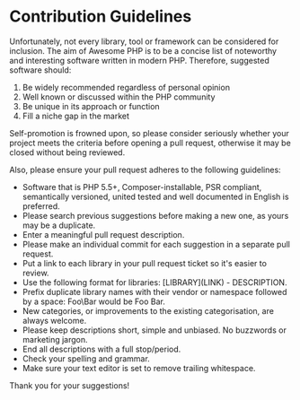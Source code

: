 # Contribution Guidelines
Unfortunately, not every library, tool or framework can be considered for inclusion. The aim of Awesome PHP is to be a concise list of noteworthy and interesting software written in modern PHP. Therefore, suggested software should: 

1. Be widely recommended regardless of personal opinion
2. Well known or discussed within the PHP community
3. Be unique in its approach or function
4. Fill a niche gap in the market  

Self-promotion is frowned upon, so please consider seriously whether your project meets the criteria before opening a pull request, otherwise it may be closed without being reviewed.

Also, please ensure your pull request adheres to the following guidelines:

* Software that is PHP 5.5+, Composer-installable, PSR compliant, semantically versioned, united tested and well documented in English is preferred.
* Please search previous suggestions before making a new one, as yours may be a duplicate.
* Enter a meaningful pull request description.
* Please make an individual commit for each suggestion in a separate pull request.
* Put a link to each library in your pull request ticket so it's easier to review.
* Use the following format for libraries: \[LIBRARY\]\(LINK\) - DESCRIPTION.
* Prefix duplicate library names with their vendor or namespace followed by a space: Foo\Bar would be Foo Bar.
* New categories, or improvements to the existing categorisation, are always welcome.
* Please keep descriptions short, simple and unbiased. No buzzwords or marketing jargon. 
* End all descriptions with a full stop/period.
* Check your spelling and grammar.
* Make sure your text editor is set to remove trailing whitespace.

Thank you for your suggestions!
